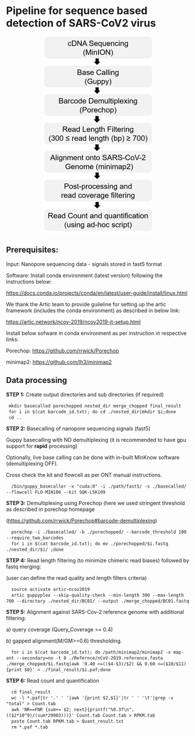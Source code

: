 # Pipeline for sequence based detection of SARS-CoV2 virus
<p align="center"> 
<img src="./Cov-seq.png">
</p>

## Prerequisites:
Input: Nanopore sequencing data - signals stored in fast5 format 

Software: Install conda environment (latest version) following the instructions below:

https://docs.conda.io/projects/conda/en/latest/user-guide/install/linux.html

We thank the Artic team to provide guileline for setting up the artic framework (includes the conda environment) as described in below link:

https://artic.network/ncov-2019/ncov2019-it-setup.html

Install below sofware in conda environment as per instruction in respective links:

Porechop: https://github.com/rrwick/Porechop

minimap2: https://github.com/lh3/minimap2

## Data processing
**STEP 1:** Create output directories and sub directories (if required)

     mkdir basecalled porechopped nested_dir merge_chopped final_result
     for i in $(cat barcode_id.txt); do cd ./nested_dir|mkdir $i;done
     cd ..
     
**STEP 2:** Basecalling of nanopore sequencing signals (fast5)

Guppy basecalling with NO demultiplexing (it is recommended to have gpu support for **rapid** processing)

Optionally, live base calling can be done with in-built MinKnow software (demultiplexing OFF).

Cross check the kit and flowcell as per ONT manual instructions.
      
      /bin/guppy_basecaller -x "cuda:0" -i ./path/fast5/ -s ./basecalled/ --flowcell FLO-MIN106 --kit SQK-LSK109
      
**STEP 3:** Demultiplexing using Porechop (here we used stringent threshold as described in porechop homepage 

(https://github.com/rrwick/Porechop#barcode-demultiplexing)
      
      porechop -i ./basecalled/ -b ./porechopped/ --barcode_threshold 100 --require_two_barcodes
      for i in $(cat barcode_id.txt); do mv ./porechopped/$i.fastq ./nested_dir/$i/ ;done  
      
**STEP 4:** Read length filtering (to minimize chimeric read biases) followed by fastq merging:

(user can define the read quality and length filters criteria)
     
      source activate artic-ncov2019
      artic guppyplex --skip-quality-check --min-length 300 --max-length 700 --directory ./nested_dir/BC01/ --output ./merge_chopped/BC01.fastq
     
**STEP 5:** Alignment against SARS-Cov-2 reference genome with additional filtering:

a) query coverage (Query_Coverage >= 0.4)

b) gapped alignment(M/GM>=0.6) thresholding.

      for i in $(cat barcode_id.txt); do /path/minimap2/minimap2 -x map-ont --secondary=no -t 8 ./Refernce/nCoV-2019.reference.fasta ./merge_chopped/$i.fastq|awk '0.40 <=(($4-$3)/$2) && 0.60 <=($10/$11){print $0}' > ./final_result/$i.paf;done

**STEP 6:** Read count and quantification

      cd final_result
      wc -l *.paf|tr '.' ' '|awk '{print $2,$1}'|tr ' ' '\t'|grep -v "total" > Count.tab
      awk 'NR==FNR {sum+= $2; next}{printf("%0.3f\n", (($2*10^9)/(sum*29903)))}' Count.tab Count.tab > RPKM.tab
      paste Count.tab RPKM.tab > Quant_result.txt
      rm *.paf *.tab
